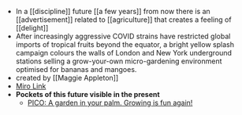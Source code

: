 - In a [[discipline]] future [[a few years]] from now there is an [[advertisement]] related to [[agriculture]] that creates a feeling of [[delight]]
- After increasingly aggressive COVID strains have restricted global imports of tropical fruits beyond the equator, a bright yellow splash campaign colours the walls of London and New York underground stations selling a grow-your-own micro-gardening environment optimised for bananas and mangoes.
- created by [[Maggie Appleton]]
- [Miro Link](https://miro.com/app/board/o9J_kpEmVVk=/?moveToWidget=3074457348949225201&cot=11)
- **Pockets of this future visible in the present**
    - [PICO: A garden in your palm. Growing is fun again!](https://www.kickstarter.com/projects/hrbstn/pico-a-farm-in-your-palm-growing-is-fun-again)
